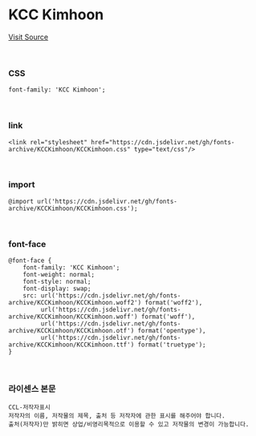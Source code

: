 # KCC Kimhoon

[Visit Source](https://gongu.copyright.or.kr/gongu/wrt/wrt/view.do?wrtSn=13072021&menuNo=200133)

&nbsp;

### CSS

```
font-family: 'KCC Kimhoon';
```

&nbsp;

### link

```
<link rel="stylesheet" href="https://cdn.jsdelivr.net/gh/fonts-archive/KCCKimhoon/KCCKimhoon.css" type="text/css"/>
```

&nbsp;

### import

```
@import url('https://cdn.jsdelivr.net/gh/fonts-archive/KCCKimhoon/KCCKimhoon.css');
```

&nbsp;

### font-face

```
@font-face {
    font-family: 'KCC Kimhoon';
    font-weight: normal;
    font-style: normal;
    font-display: swap;
    src: url('https://cdn.jsdelivr.net/gh/fonts-archive/KCCKimhoon/KCCKimhoon.woff2') format('woff2'),
         url('https://cdn.jsdelivr.net/gh/fonts-archive/KCCKimhoon/KCCKimhoon.woff') format('woff'),
         url('https://cdn.jsdelivr.net/gh/fonts-archive/KCCKimhoon/KCCKimhoon.otf') format('opentype'),
         url('https://cdn.jsdelivr.net/gh/fonts-archive/KCCKimhoon/KCCKimhoon.ttf') format('truetype');
}
```

&nbsp;

### 라이센스 본문

```
CCL-저작자표시 
저작자의 이름, 저작물의 제목, 출처 등 저작자에 관한 표시를 해주어야 합니다. 
출처(저작자)만 밝히면 상업/비영리목적으로 이용할 수 있고 저작물의 변경이 가능합니다.
```
